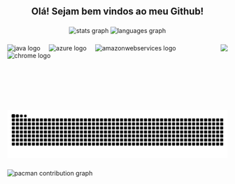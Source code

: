 <h2 align="center">Olá! Sejam bem vindos ao meu Github!</h2>

###

<div align="center">
  <img src="https://github-readme-stats.vercel.app/api?username=RaquelPiel&hide_title=false&hide_rank=false&show_icons=true&include_all_commits=true&count_private=true&disable_animations=false&theme=dracula&locale=en&hide_border=false" height="150" alt="stats graph"  />
  <img src="https://github-readme-stats.vercel.app/api/top-langs?username=RaquelPiel&locale=en&hide_title=false&layout=compact&card_width=320&langs_count=5&theme=dracula&hide_border=false" height="150" alt="languages graph"  />
</div>

###

<img align="right" height="150" src="https://i.pinimg.com/originals/1b/9c/a2/1b9ca253ab843f565bd929e6ff964c6f.gif"  />

###

<div align="left">
  <img src="https://cdn.jsdelivr.net/gh/devicons/devicon/icons/java/java-original.svg" height="30" alt="java logo"  />
  <img width="12" />
  <img src="https://cdn.jsdelivr.net/gh/devicons/devicon/icons/azure/azure-original.svg" height="30" alt="azure logo"  />
  <img width="12" />
  <img src="https://cdn.jsdelivr.net/gh/devicons/devicon/icons/amazonwebservices/amazonwebservices-line-wordmark.svg" height="30" alt="amazonwebservices logo"  />
  <img width="12" />
  <img src="https://cdn.jsdelivr.net/gh/devicons/devicon/icons/chrome/chrome-original.svg" height="30" alt="chrome logo"  />
</div>

###

<br clear="both">

<img src="https://raw.githubusercontent.com/RaquelPiel/RaquelPiel/output/snake.svg" alt="Snake animation" />

###

<picture>
  <source media="(prefers-color-scheme: dark)" srcset="https://raw.githubusercontent.com/RaquelPiel/RaquelPiel/output/pacman-contribution-graph-dark.svg">
  <source media="(prefers-color-scheme: light)" srcset="https://raw.githubusercontent.com/RaquelPiel/RaquelPiel/output/pacman-contribution-graph.svg">
  <img alt="pacman contribution graph" src="https://raw.githubusercontent.com/RaquelPiel/RaquelPiel/output/pacman-contribution-graph.svg">
</picture>

###
